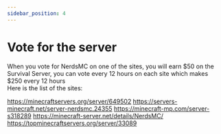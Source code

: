 ```yaml
---
sidebar_position: 4
---
```


# Vote for the server

When you vote for NerdsMC on one of the sites, you will earn $50 on the Survival Server, you can vote every 12 hours on each site which makes $250 every 12 hours  
Here is the list of the sites:

https://minecraftservers.org/server/649502
https://servers-minecraft.net/server-nerdsmc.24355
https://minecraft-mp.com/server-s318289
https://minecraft-server.net/details/NerdsMC/
https://topminecraftservers.org/server/33089
